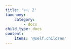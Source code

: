 ```yaml
---
title: 'วท. 2'
taxonomy:
    category:
        - docs
child_type: docs
content:
    items: '@self.children'
---
```


